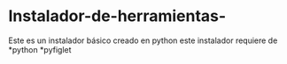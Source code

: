 # Instalador-de-herramientas-
Este es un instalador básico creado en python
este instalador requiere de 
*python
*pyfiglet 
